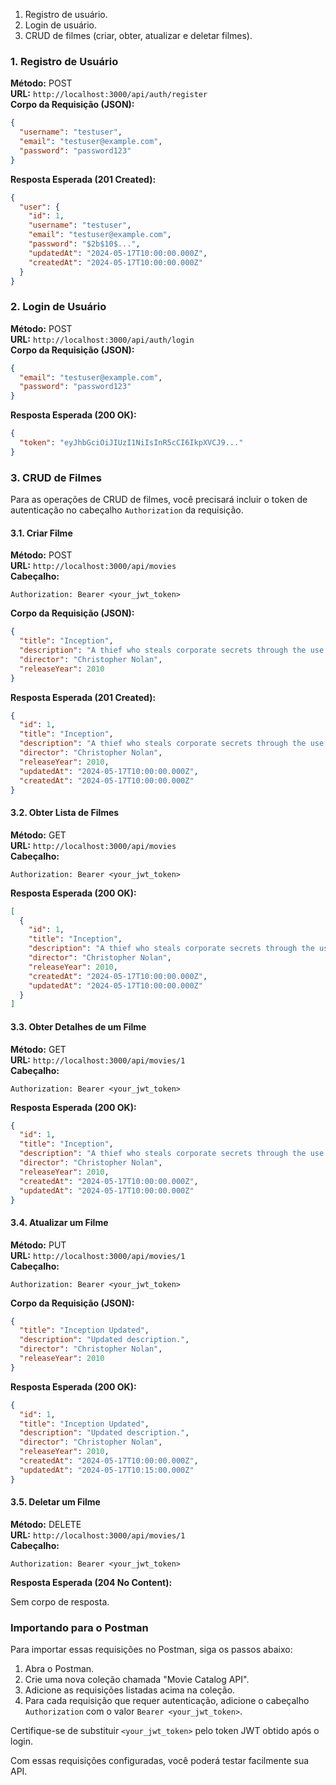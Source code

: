 1. Registro de usuário.
2. Login de usuário.
3. CRUD de filmes (criar, obter, atualizar e deletar filmes).

### 1. Registro de Usuário

**Método:** POST  
**URL:** `http://localhost:3000/api/auth/register`  
**Corpo da Requisição (JSON):**

```json
{
  "username": "testuser",
  "email": "testuser@example.com",
  "password": "password123"
}
```

**Resposta Esperada (201 Created):**

```json
{
  "user": {
    "id": 1,
    "username": "testuser",
    "email": "testuser@example.com",
    "password": "$2b$10$...",
    "updatedAt": "2024-05-17T10:00:00.000Z",
    "createdAt": "2024-05-17T10:00:00.000Z"
  }
}
```

### 2. Login de Usuário

**Método:** POST  
**URL:** `http://localhost:3000/api/auth/login`  
**Corpo da Requisição (JSON):**

```json
{
  "email": "testuser@example.com",
  "password": "password123"
}
```

**Resposta Esperada (200 OK):**

```json
{
  "token": "eyJhbGciOiJIUzI1NiIsInR5cCI6IkpXVCJ9..."
}
```

### 3. CRUD de Filmes

Para as operações de CRUD de filmes, você precisará incluir o token de autenticação no cabeçalho `Authorization` da requisição.

#### 3.1. Criar Filme

**Método:** POST  
**URL:** `http://localhost:3000/api/movies`  
**Cabeçalho:**

```
Authorization: Bearer <your_jwt_token>
```

**Corpo da Requisição (JSON):**

```json
{
  "title": "Inception",
  "description": "A thief who steals corporate secrets through the use of dream-sharing technology is given the inverse task of planting an idea into the mind of a C.E.O.",
  "director": "Christopher Nolan",
  "releaseYear": 2010
}
```

**Resposta Esperada (201 Created):**

```json
{
  "id": 1,
  "title": "Inception",
  "description": "A thief who steals corporate secrets through the use of dream-sharing technology is given the inverse task of planting an idea into the mind of a C.E.O.",
  "director": "Christopher Nolan",
  "releaseYear": 2010,
  "updatedAt": "2024-05-17T10:00:00.000Z",
  "createdAt": "2024-05-17T10:00:00.000Z"
}
```

#### 3.2. Obter Lista de Filmes

**Método:** GET  
**URL:** `http://localhost:3000/api/movies`  
**Cabeçalho:**

```
Authorization: Bearer <your_jwt_token>
```

**Resposta Esperada (200 OK):**

```json
[
  {
    "id": 1,
    "title": "Inception",
    "description": "A thief who steals corporate secrets through the use of dream-sharing technology is given the inverse task of planting an idea into the mind of a C.E.O.",
    "director": "Christopher Nolan",
    "releaseYear": 2010,
    "createdAt": "2024-05-17T10:00:00.000Z",
    "updatedAt": "2024-05-17T10:00:00.000Z"
  }
]
```

#### 3.3. Obter Detalhes de um Filme

**Método:** GET  
**URL:** `http://localhost:3000/api/movies/1`  
**Cabeçalho:**

```
Authorization: Bearer <your_jwt_token>
```

**Resposta Esperada (200 OK):**

```json
{
  "id": 1,
  "title": "Inception",
  "description": "A thief who steals corporate secrets through the use of dream-sharing technology is given the inverse task of planting an idea into the mind of a C.E.O.",
  "director": "Christopher Nolan",
  "releaseYear": 2010,
  "createdAt": "2024-05-17T10:00:00.000Z",
  "updatedAt": "2024-05-17T10:00:00.000Z"
}
```

#### 3.4. Atualizar um Filme

**Método:** PUT  
**URL:** `http://localhost:3000/api/movies/1`  
**Cabeçalho:**

```
Authorization: Bearer <your_jwt_token>
```

**Corpo da Requisição (JSON):**

```json
{
  "title": "Inception Updated",
  "description": "Updated description.",
  "director": "Christopher Nolan",
  "releaseYear": 2010
}
```

**Resposta Esperada (200 OK):**

```json
{
  "id": 1,
  "title": "Inception Updated",
  "description": "Updated description.",
  "director": "Christopher Nolan",
  "releaseYear": 2010,
  "createdAt": "2024-05-17T10:00:00.000Z",
  "updatedAt": "2024-05-17T10:15:00.000Z"
}
```

#### 3.5. Deletar um Filme

**Método:** DELETE  
**URL:** `http://localhost:3000/api/movies/1`  
**Cabeçalho:**

```
Authorization: Bearer <your_jwt_token>
```

**Resposta Esperada (204 No Content):**

Sem corpo de resposta.

### Importando para o Postman

Para importar essas requisições no Postman, siga os passos abaixo:

1. Abra o Postman.
2. Crie uma nova coleção chamada "Movie Catalog API".
3. Adicione as requisições listadas acima na coleção.
4. Para cada requisição que requer autenticação, adicione o cabeçalho `Authorization` com o valor `Bearer <your_jwt_token>`.

Certifique-se de substituir `<your_jwt_token>` pelo token JWT obtido após o login.

Com essas requisições configuradas, você poderá testar facilmente sua API.